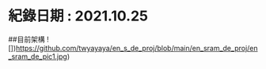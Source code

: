 # 紀錄日期 : 2021.10.25


##目前架構
![])https://github.com/twyayaya/en_s_de_proj/blob/main/en_sram_de_proj/en_sram_de_pic1.jpg)
